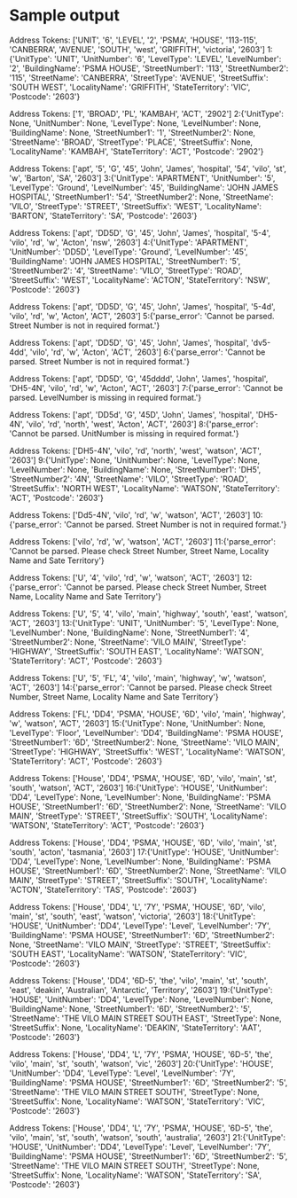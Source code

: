 # Sample output

Address Tokens: ['UNIT', '6', 'LEVEL', '2', 'PSMA', 'HOUSE', '113-115', 'CANBERRA', 'AVENUE', 'SOUTH', 'west', 'GRIFFITH', 'victoria', '2603']
1:{'UnitType': 'UNIT', 'UnitNumber': '6', 'LevelType': 'LEVEL', 'LevelNumber': '2', 'BuildingName': 'PSMA HOUSE', 'StreetNumber1': '113', 'StreetNumber2': '115', 'StreetName': 'CANBERRA', 'StreetType': 'AVENUE', 'StreetSuffix': 'SOUTH WEST', 'LocalityName': 'GRIFFITH', 'StateTerritory': 'VIC', 'Postcode': '2603'}


Address Tokens: ['1', 'BROAD', 'PL', 'KAMBAH', 'ACT', '2902']
2:{'UnitType': None, 'UnitNumber': None, 'LevelType': None, 'LevelNumber': None, 'BuildingName': None, 'StreetNumber1': '1', 'StreetNumber2': None, 'StreetName': 'BROAD', 'StreetType': 'PLACE', 'StreetSuffix': None, 'LocalityName': 'KAMBAH', 'StateTerritory': 'ACT', 'Postcode': '2902'}


Address Tokens: ['apt', '5', 'G', '45', 'John', 'James', 'hospital', '54', 'vilo', 'st', 'w', 'Barton', 'SA', '2603']
3:{'UnitType': 'APARTMENT', 'UnitNumber': '5', 'LevelType': 'Ground', 'LevelNumber': '45', 'BuildingName': 'JOHN JAMES HOSPITAL', 'StreetNumber1': '54', 'StreetNumber2': None, 'StreetName': 'VILO', 'StreetType': 'STREET', 'StreetSuffix': 'WEST', 'LocalityName': 'BARTON', 'StateTerritory': 'SA', 'Postcode': '2603'}


Address Tokens: ['apt', 'DD5D', 'G', '45', 'John', 'James', 'hospital', '5-4', 'vilo', 'rd', 'w', 'Acton', 'nsw', '2603']
4:{'UnitType': 'APARTMENT', 'UnitNumber': 'DD5D', 'LevelType': 'Ground', 'LevelNumber': '45', 'BuildingName': 'JOHN JAMES HOSPITAL', 'StreetNumber1': '5', 'StreetNumber2': '4', 'StreetName': 'VILO', 'StreetType': 'ROAD', 'StreetSuffix': 'WEST', 'LocalityName': 'ACTON', 'StateTerritory': 'NSW', 'Postcode': '2603'}


Address Tokens: ['apt', 'DD5D', 'G', '45', 'John', 'James', 'hospital', '5-4d', 'vilo', 'rd', 'w', 'Acton', 'ACT', '2603']
5:{'parse_error': 'Cannot be parsed. Street Number is not in required format.'}


Address Tokens: ['apt', 'DD5D', 'G', '45', 'John', 'James', 'hospital', 'dv5-4dd', 'vilo', 'rd', 'w', 'Acton', 'ACT', '2603']
6:{'parse_error': 'Cannot be parsed. Street Number is not in required format.'}


Address Tokens: ['apt', 'DD5D', 'G', '45dddd', 'John', 'James', 'hospital', 'DH5-4N', 'vilo', 'rd', 'w', 'Acton', 'ACT', '2603']
7:{'parse_error': 'Cannot be parsed. LevelNumber is missing in required format.'}


Address Tokens: ['apt', 'DD5d', 'G', '45D', 'John', 'James', 'hospital', 'DH5-4N', 'vilo', 'rd', 'north', 'west', 'Acton', 'ACT', '2603']
8:{'parse_error': 'Cannot be parsed. UnitNumber is missing in required format.'}


Address Tokens: ['DH5-4N', 'vilo', 'rd', 'north', 'west', 'watson', 'ACT', '2603']
9:{'UnitType': None, 'UnitNumber': None, 'LevelType': None, 'LevelNumber': None, 'BuildingName': None, 'StreetNumber1': 'DH5', 'StreetNumber2': '4N', 'StreetName': 'VILO', 'StreetType': 'ROAD', 'StreetSuffix': 'NORTH WEST', 'LocalityName': 'WATSON', 'StateTerritory': 'ACT', 'Postcode': '2603'}


Address Tokens: ['Dd5-4N', 'vilo', 'rd', 'w', 'watson', 'ACT', '2603']
10:{'parse_error': 'Cannot be parsed. Street Number is not in required format.'}


Address Tokens: ['vilo', 'rd', 'w', 'watson', 'ACT', '2603']
11:{'parse_error': 'Cannot be parsed. Please check Street Number, Street Name, Locality Name and Sate Territory'}


Address Tokens: ['U', '4', 'vilo', 'rd', 'w', 'watson', 'ACT', '2603']
12:{'parse_error': 'Cannot be parsed. Please check Street Number, Street Name, Locality Name and Sate Territory'}


Address Tokens: ['U', '5', '4', 'vilo', 'main', 'highway', 'south', 'east', 'watson', 'ACT', '2603']
13:{'UnitType': 'UNIT', 'UnitNumber': '5', 'LevelType': None, 'LevelNumber': None, 'BuildingName': None, 'StreetNumber1': '4', 'StreetNumber2': None, 'StreetName': 'VILO MAIN', 'StreetType': 'HIGHWAY', 'StreetSuffix': 'SOUTH EAST', 'LocalityName': 'WATSON', 'StateTerritory': 'ACT', 'Postcode': '2603'}


Address Tokens: ['U', '5', 'FL', '4', 'vilo', 'main', 'highway', 'w', 'watson', 'ACT', '2603']
14:{'parse_error': 'Cannot be parsed. Please check Street Number, Street Name, Locality Name and Sate Territory'}


Address Tokens: ['FL', 'DD4', 'PSMA', 'HOUSE', '6D', 'vilo', 'main', 'highway', 'w', 'watson', 'ACT', '2603']
15:{'UnitType': None, 'UnitNumber': None, 'LevelType': 'Floor', 'LevelNumber': 'DD4', 'BuildingName': 'PSMA HOUSE', 'StreetNumber1': '6D', 'StreetNumber2': None, 'StreetName': 'VILO MAIN', 'StreetType': 'HIGHWAY', 'StreetSuffix': 'WEST', 'LocalityName': 'WATSON', 'StateTerritory': 'ACT', 'Postcode': '2603'}


Address Tokens: ['House', 'DD4', 'PSMA', 'HOUSE', '6D', 'vilo', 'main', 'st', 'south', 'watson', 'ACT', '2603']
16:{'UnitType': 'HOUSE', 'UnitNumber': 'DD4', 'LevelType': None, 'LevelNumber': None, 'BuildingName': 'PSMA HOUSE', 'StreetNumber1': '6D', 'StreetNumber2': None, 'StreetName': 'VILO MAIN', 'StreetType': 'STREET', 'StreetSuffix': 'SOUTH', 'LocalityName': 'WATSON', 'StateTerritory': 'ACT', 'Postcode': '2603'}


Address Tokens: ['House', 'DD4', 'PSMA', 'HOUSE', '6D', 'vilo', 'main', 'st', 'south', 'acton', 'tasmania', '2603']
17:{'UnitType': 'HOUSE', 'UnitNumber': 'DD4', 'LevelType': None, 'LevelNumber': None, 'BuildingName': 'PSMA HOUSE', 'StreetNumber1': '6D', 'StreetNumber2': None, 'StreetName': 'VILO MAIN', 'StreetType': 'STREET', 'StreetSuffix': 'SOUTH', 'LocalityName': 'ACTON', 'StateTerritory': 'TAS', 'Postcode': '2603'}


Address Tokens: ['House', 'DD4', 'L', '7Y', 'PSMA', 'HOUSE', '6D', 'vilo', 'main', 'st', 'south', 'east', 'watson', 'victoria', '2603']
18:{'UnitType': 'HOUSE', 'UnitNumber': 'DD4', 'LevelType': 'Level', 'LevelNumber': '7Y', 'BuildingName': 'PSMA HOUSE', 'StreetNumber1': '6D', 'StreetNumber2': None, 'StreetName': 'VILO MAIN', 'StreetType': 'STREET', 'StreetSuffix': 'SOUTH EAST', 'LocalityName': 'WATSON', 'StateTerritory': 'VIC', 'Postcode': '2603'}


Address Tokens: ['House', 'DD4', '6D-5', 'the', 'vilo', 'main', 'st', 'south', 'east', 'deakin', 'Australian', 'Antarctic', 'Territory', '2603']
19:{'UnitType': 'HOUSE', 'UnitNumber': 'DD4', 'LevelType': None, 'LevelNumber': None, 'BuildingName': None, 'StreetNumber1': '6D', 'StreetNumber2': '5', 'StreetName': 'THE VILO MAIN STREET SOUTH EAST', 'StreetType': None, 'StreetSuffix': None, 'LocalityName': 'DEAKIN', 'StateTerritory': 'AAT', 'Postcode': '2603'}


Address Tokens: ['House', 'DD4', 'L', '7Y', 'PSMA', 'HOUSE', '6D-5', 'the', 'vilo', 'main', 'st', 'south', 'watson', 'vic', '2603']
20:{'UnitType': 'HOUSE', 'UnitNumber': 'DD4', 'LevelType': 'Level', 'LevelNumber': '7Y', 'BuildingName': 'PSMA HOUSE', 'StreetNumber1': '6D', 'StreetNumber2': '5', 'StreetName': 'THE VILO MAIN STREET SOUTH', 'StreetType': None, 'StreetSuffix': None, 'LocalityName': 'WATSON', 'StateTerritory': 'VIC', 'Postcode': '2603'}


Address Tokens: ['House', 'DD4', 'L', '7Y', 'PSMA', 'HOUSE', '6D-5', 'the', 'vilo', 'main', 'st', 'south', 'watson', 'south', 'australia', '2603']
21:{'UnitType': 'HOUSE', 'UnitNumber': 'DD4', 'LevelType': 'Level', 'LevelNumber': '7Y', 'BuildingName': 'PSMA HOUSE', 'StreetNumber1': '6D', 'StreetNumber2': '5', 'StreetName': 'THE VILO MAIN STREET SOUTH', 'StreetType': None, 'StreetSuffix': None, 'LocalityName': 'WATSON', 'StateTerritory': 'SA', 'Postcode': '2603'}